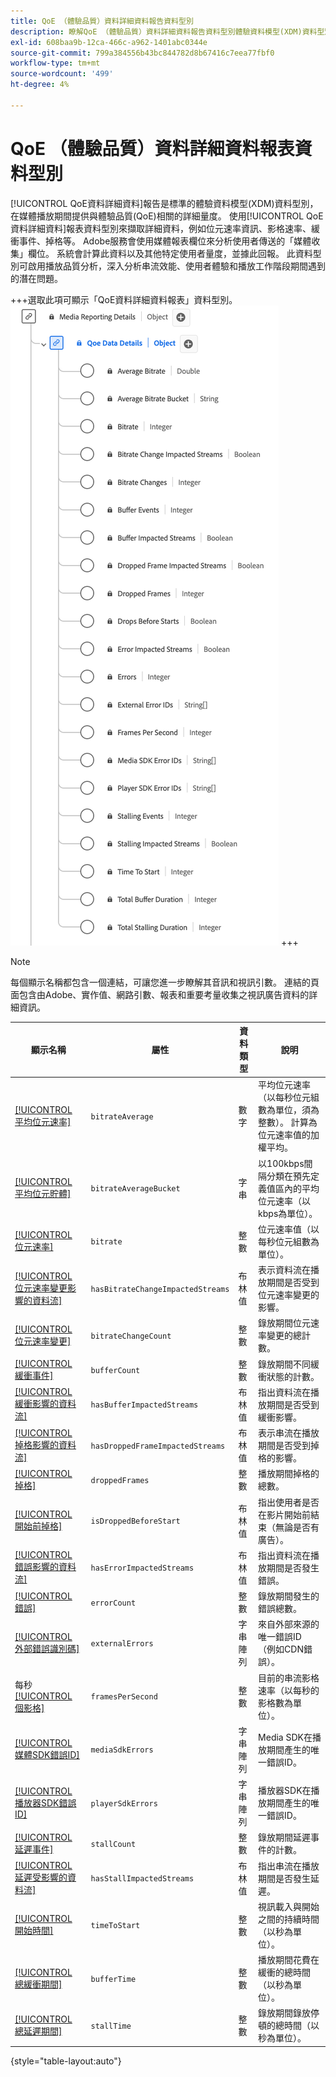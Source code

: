 ```yaml
---
title: QoE （體驗品質）資料詳細資料報告資料型別
description: 瞭解QoE （體驗品質）資料詳細資料報告資料型別體驗資料模型(XDM)資料型別。
exl-id: 608baa9b-12ca-466c-a962-1401abc0344e
source-git-commit: 799a384556b43bc844782d8b67416c7eea77fbf0
workflow-type: tm+mt
source-wordcount: '499'
ht-degree: 4%

---
```


# QoE （體驗品質）資料詳細資料報表資料型別

[!UICONTROL QoE資料詳細資料]報告是標準的體驗資料模型(XDM)資料型別，在媒體播放期間提供與體驗品質(QoE)相關的詳細量度。 使用[!UICONTROL QoE資料詳細資料]報表資料型別來擷取詳細資料，例如位元速率資訊、影格速率、緩衝事件、掉格等。 Adobe服務會使用媒體報表欄位來分析使用者傳送的「媒體收集」欄位。 系統會計算此資料以及其他特定使用者量度，並據此回報。 此資料型別可啟用播放品質分析，深入分析串流效能、使用者體驗和播放工作階段期間遇到的潛在問題。

+++選取此項可顯示「QoE資料詳細資料報表」資料型別。
![QoE （體驗品質）資料詳細資料報告資料型別的圖表。](../images/data-types/qoe-data-details-reporting.png)
+++

>[!NOTE]
>
>每個顯示名稱都包含一個連結，可讓您進一步瞭解其音訊和視訊引數。 連結的頁面包含由Adobe、實作值、網路引數、報表和重要考量收集之視訊廣告資料的詳細資訊。

| 顯示名稱 | 屬性 | 資料類型 | 說明 |
|----------------------------------------------------------------------------------------------------------------------------------------------------------------------------------------------|--------------------------|-----------|---------------------------------------------------------------------------------------------------|
| [[!UICONTROL 平均位元速率]](https://experienceleague.adobe.com/docs/media-analytics/using/implementation/variables/quality-parameters.html?lang=zh-Hant#average-bitrate-1) | `bitrateAverage` | 數字 | 平均位元速率（以每秒位元組數為單位，須為整數）。 計算為位元速率值的加權平均。 |
| [[!UICONTROL 平均位元貯體]](https://experienceleague.adobe.com/docs/media-analytics/using/implementation/variables/quality-parameters.html?lang=zh-Hant#average-bitrate) | `bitrateAverageBucket` | 字串 | 以100kbps間隔分類在預先定義值區內的平均位元速率（以kbps為單位）。 |
| [[!UICONTROL 位元速率]](https://experienceleague.adobe.com/docs/media-analytics/using/implementation/variables/quality-parameters.html?lang=zh-Hant#average-bitrate) | `bitrate` | 整數 | 位元速率值（以每秒位元組數為單位）。 |
| [[!UICONTROL 位元速率變更影響的資料流]](https://experienceleague.adobe.com/docs/media-analytics/using/implementation/variables/quality-parameters.html?lang=zh-Hant#bitrate-change-impacted-streams) | `hasBitrateChangeImpactedStreams` | 布林值 | 表示資料流在播放期間是否受到位元速率變更的影響。 |
| [[!UICONTROL 位元速率變更]](https://experienceleague.adobe.com/docs/media-analytics/using/implementation/variables/quality-parameters.html?lang=zh-Hant#bitrate-changes) | `bitrateChangeCount` | 整數 | 錄放期間位元速率變更的總計數。 |
| [[!UICONTROL 緩衝事件]](https://experienceleague.adobe.com/docs/media-analytics/using/implementation/variables/quality-parameters.html?lang=zh-Hant#buffer-events) | `bufferCount` | 整數 | 錄放期間不同緩衝狀態的計數。 |
| [[!UICONTROL 緩衝影響的資料流]](https://experienceleague.adobe.com/docs/media-analytics/using/implementation/variables/quality-parameters.html?lang=zh-Hant#buffer-impacted-streams) | `hasBufferImpactedStreams` | 布林值 | 指出資料流在播放期間是否受到緩衝影響。 |
| [[!UICONTROL 掉格影響的資料流]](https://experienceleague.adobe.com/docs/media-analytics/using/implementation/variables/quality-parameters.html?lang=zh-Hant#dropped-frame-impacted-streams) | `hasDroppedFrameImpactedStreams` | 布林值 | 表示串流在播放期間是否受到掉格的影響。 |
| [[!UICONTROL 掉格]](https://experienceleague.adobe.com/docs/media-analytics/using/implementation/variables/quality-parameters.html?lang=zh-Hant#dropped-frames-1) | `droppedFrames` | 整數 | 播放期間掉格的總數。 |
| [[!UICONTROL 開始前掉格]](https://experienceleague.adobe.com/docs/media-analytics/using/implementation/variables/quality-parameters.html?lang=zh-Hant#drops-before-start) | `isDroppedBeforeStart` | 布林值 | 指出使用者是否在影片開始前結束（無論是否有廣告）。 |
| [[!UICONTROL 錯誤影響的資料流]](https://experienceleague.adobe.com/docs/media-analytics/using/implementation/variables/quality-parameters.html?lang=zh-Hant#error-impacted-streams) | `hasErrorImpactedStreams` | 布林值 | 指出資料流在播放期間是否發生錯誤。 |
| [[!UICONTROL 錯誤]](https://experienceleague.adobe.com/docs/media-analytics/using/implementation/variables/quality-parameters.html?lang=zh-Hant#errors-%2F-error-events) | `errorCount` | 整數 | 錄放期間發生的錯誤總數。 |
| [[!UICONTROL 外部錯誤識別碼]](https://experienceleague.adobe.com/docs/media-analytics/using/implementation/variables/quality-parameters.html?lang=zh-Hant#external-error-ids) | `externalErrors` | 字串陣列 | 來自外部來源的唯一錯誤ID （例如CDN錯誤）。 |
| 每秒[[!UICONTROL 個影格]](https://experienceleague.adobe.com/docs/media-analytics/using/implementation/variables/quality-parameters.html?lang=zh-Hant#frames-per-second) | `framesPerSecond` | 整數 | 目前的串流影格速率（以每秒的影格數為單位）。 |
| [[!UICONTROL 媒體SDK錯誤ID]](https://experienceleague.adobe.com/docs/media-analytics/using/implementation/variables/quality-parameters.html?lang=zh-Hant#media-sdk-error-ids) | `mediaSdkErrors` | 字串陣列 | Media SDK在播放期間產生的唯一錯誤ID。 |
| [[!UICONTROL 播放器SDK錯誤ID]](https://experienceleague.adobe.com/docs/media-analytics/using/implementation/variables/quality-parameters.html?lang=zh-Hant#player-sdk-error-ids) | `playerSdkErrors` | 字串陣列 | 播放器SDK在播放期間產生的唯一錯誤ID。 |
| [[!UICONTROL 延遲事件]](https://experienceleague.adobe.com/docs/media-analytics/using/implementation/variables/quality-parameters.html?lang=zh-Hant#stalling-events) | `stallCount` | 整數 | 錄放期間延遲事件的計數。 |
| [[!UICONTROL 延遲受影響的資料流]](https://experienceleague.adobe.com/docs/media-analytics/using/implementation/variables/quality-parameters.html?lang=zh-Hant#stalling-impacted-streams) | `hasStallImpactedStreams` | 布林值 | 指出串流在播放期間是否發生延遲。 |
| [[!UICONTROL 開始時間]](https://experienceleague.adobe.com/docs/media-analytics/using/implementation/variables/quality-parameters.html?lang=zh-Hant#time-to-start-1) | `timeToStart` | 整數 | 視訊載入與開始之間的持續時間（以秒為單位）。 |
| [[!UICONTROL 總緩衝期間]](https://experienceleague.adobe.com/docs/media-analytics/using/implementation/variables/quality-parameters.html?lang=zh-Hant#total-buffer-duration-1) | `bufferTime` | 整數 | 播放期間花費在緩衝的總時間（以秒為單位）。 |
| [[!UICONTROL 總延遲期間]](https://experienceleague.adobe.com/docs/media-analytics/using/implementation/variables/quality-parameters.html?lang=zh-Hant#total-stalling-duration) | `stallTime` | 整數 | 錄放期間錄放停頓的總時間（以秒為單位）。 |

{style="table-layout:auto"}
